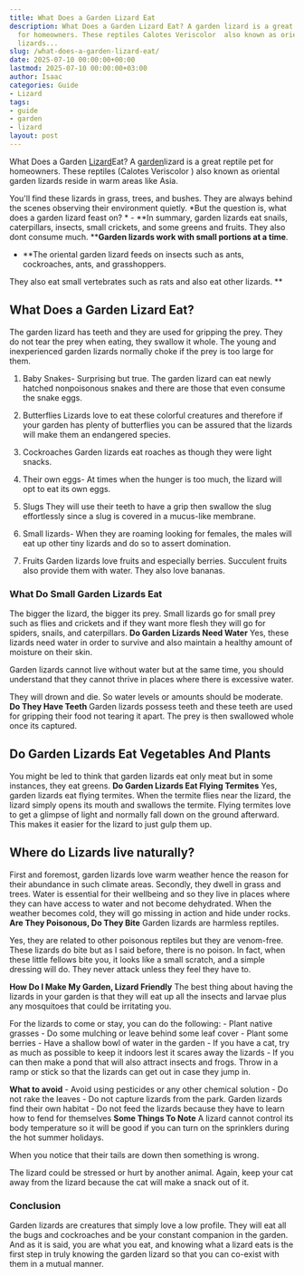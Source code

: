 ```yaml
---
title: What Does a Garden Lizard Eat
description: What Does a Garden Lizard Eat? A garden lizard is a great reptile pet
  for homeowners. These reptiles Calotes Veriscolor  also known as oriental garden
  lizards...
slug: /what-does-a-garden-lizard-eat/
date: 2025-07-10 00:00:00+00:00
lastmod: 2025-07-10 00:00:00+03:00
author: Isaac
categories: Guide
- Lizard
tags:
- guide
- garden
- lizard
layout: post
---
```

What Does a Garden [Lizard](https://pestpolicy.com/are-lizards-poisonous/)Eat? A [garden](https://pestpolicy.com/10-essential-lawn-and-garden-tools-for-fall/)lizard is a great reptile pet for homeowners. These reptiles (Calotes Veriscolor ) also known as oriental garden lizards reside in warm areas like Asia.

You'll find these lizards in grass, trees, and bushes. They are always behind the scenes observing their environment quietly. *But the question is, what does a garden lizard feast on? * - **In summary, garden lizards eat snails, caterpillars, insects, small crickets, and some greens and fruits. They also dont consume much. ****Garden lizards work with small portions at a time**.

- **The oriental garden lizard feeds on insects such as ants, cockroaches, ants, and grasshoppers.

They also eat small vertebrates such as rats and also eat other lizards. **

##  What Does a Garden Lizard Eat?

The garden lizard has teeth and they are used for gripping the prey. They do not tear the prey when eating, they swallow it whole. The young and inexperienced garden lizards normally choke if the prey is too large for them.

1. Baby Snakes- Surprising but true. The garden lizard can eat newly hatched nonpoisonous snakes and there are those that even consume the snake eggs.

2. Butterflies Lizards love to eat these colorful creatures and therefore if your garden has plenty of butterflies you can be assured that the lizards will make them an endangered species.

3. Cockroaches Garden lizards eat roaches as though they were light snacks.

4. Their own eggs- At times when the hunger is too much, the lizard will opt to eat its own eggs.

5. Slugs They will use their teeth to have a grip then swallow the slug effortlessly since a slug is covered in a mucus-like membrane.

6. Small lizards- When they are roaming looking for females, the males will eat up other tiny lizards and do so to assert domination.

7. Fruits Garden lizards love fruits and especially berries. Succulent fruits also provide them with water. They also love bananas.

###  **What Do Small Garden Lizards Eat**

The bigger the lizard, the bigger its prey. Small lizards go for small prey such as flies and crickets and if they want more flesh they will go for spiders, snails, and caterpillars. **Do Garden Lizards Need Water** Yes, these lizards need water in order to survive and also maintain a healthy amount of moisture on their skin.

Garden lizards cannot live without water but at the same time, you should understand that they cannot thrive in places where there is excessive water.

They will drown and die. So water levels or amounts should be moderate. **Do They Have Teeth** Garden lizards possess teeth and these teeth are used for gripping their food not tearing it apart. The prey is then swallowed whole once its captured.

##  **Do Garden Lizards Eat Vegetables And Plants**

You might be led to think that garden lizards eat only meat but in some instances, they eat greens. **Do Garden Lizards Eat Flying Termites** Yes, garden lizards eat flying termites. When the termite flies near the lizard, the lizard simply opens its mouth and swallows the termite. Flying termites love to get a glimpse of light and normally fall down on the ground afterward. This makes it easier for the lizard to just gulp them up.

##  Where do Lizards live naturally?

First and foremost, garden lizards love warm weather hence the reason for their abundance in such climate areas. Secondly, they dwell in grass and trees. Water is essential for their wellbeing and so they live in places where they can have access to water and not become dehydrated. When the weather becomes cold, they will go missing in action and hide under rocks. **Are They Poisonous, Do They Bite** Garden lizards are harmless reptiles.

Yes, they are related to other poisonous reptiles but they are venom-free. These lizards do bite but as I said before, there is no poison. In fact, when these little fellows bite you, it looks like a small scratch, and a simple dressing will do. They never attack unless they feel they have to.

**How Do I Make My Garden, Lizard Friendly** The best thing about having the lizards in your garden is that they will eat up all the insects and larvae plus any mosquitoes that could be irritating you.

For the lizards to come or stay, you can do the following: - Plant native grasses - Do some mulching or leave behind some leaf cover - Plant some berries - Have a shallow bowl of water in the garden - If you have a cat, try as much as possible to keep it indoors lest it scares away the lizards - If you can then make a pond that will also attract insects and frogs. Throw in a ramp or stick so that the lizards can get out in case they jump in.

**What to avoid** - Avoid using pesticides or any other chemical solution - Do not rake the leaves - Do not capture lizards from the park. Garden lizards find their own habitat - Do not feed the lizards because they have to learn how to fend for themselves **Some Things To Note** A lizard cannot control its body temperature so it will be good if you can turn on the sprinklers during the hot summer holidays.

When you notice that their tails are down then something is wrong.

The lizard could be stressed or hurt by another animal. Again, keep your cat away from the lizard because the cat will make a snack out of it.

###  **Conclusion**

Garden lizards are creatures that simply love a low profile. They will eat all the bugs and cockroaches and be your constant companion in the garden. And as it is said, you are what you eat, and knowing what a lizard eats is the first step in truly knowing the garden lizard so that you can co-exist with them in a mutual manner.